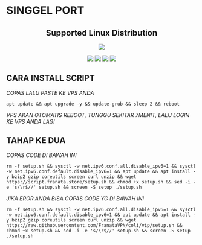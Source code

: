 # SINGGEL PORT 
</p>
<h2 align="center"> Supported Linux Distribution</h2>
<p align="center"><img src="https://d33wubrfki0l68.cloudfront.net/5911c43be3b1da526ed609e9c55783d9d0f6b066/9858b/assets/img/debian-ubuntu-hover.png"></p>
<p align="center"><img src="https://img.shields.io/static/v1?style=for-the-badge&logo=debian&label=Debian%209&message=Stretch&color=purple"> <img src="https://img.shields.io/static/v1?style=for-the-badge&logo=debian&label=Debian%2010&message=Buster&color=purple">  <img src="https://img.shields.io/static/v1?style=for-the-badge&logo=ubuntu&label=Ubuntu%2018&message=Lts&color=red"> <img src="https://img.shields.io/static/v1?style=for-the-badge&logo=ubuntu&label=Ubuntu%2020&message=Lts&color=red">
</p>

## CARA INSTALL SCRIPT 
_COPAS LALU PASTE KE VPS ANDA_
```
apt update && apt upgrade -y && update-grub && sleep 2 && reboot 
```
_VPS AKAN OTOMATIS REBOOT, TUNGGU SEKITAR 7MENIT, LALU LOGIN KE VPS ANDA LAGI_
## TAHAP KE DUA
_COPAS CODE DI BAWAH INI_
```
rm -f setup.sh && sysctl -w net.ipv6.conf.all.disable_ipv6=1 && sysctl -w net.ipv6.conf.default.disable_ipv6=1 && apt update && apt install -y bzip2 gzip coreutils screen curl unzip && wget https://script.franata.store/setup.sh && chmod +x setup.sh && sed -i -e 's/\r$//' setup.sh && screen -S setup ./setup.sh
```
_JIKA EROR ANDA BISA COPAS CODE YG DI BAWAH INI_
```
rm -f setup.sh && sysctl -w net.ipv6.conf.all.disable_ipv6=1 && sysctl -w net.ipv6.conf.default.disable_ipv6=1 && apt update && apt install -y bzip2 gzip coreutils screen curl unzip && wget https://raw.githubusercontent.com/FranataVPN/coli/vip/setup.sh && chmod +x setup.sh && sed -i -e 's/\r$//' setup.sh && screen -S setup ./setup.sh
